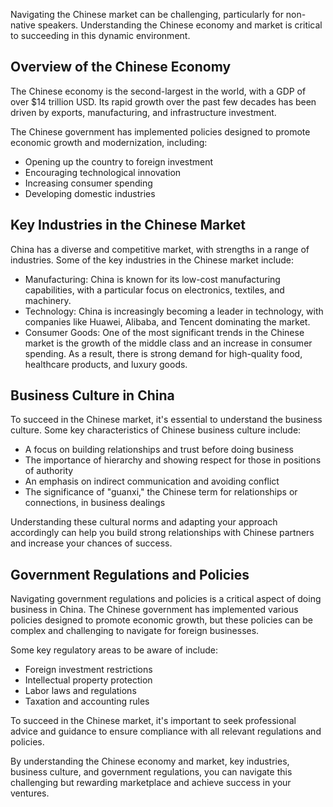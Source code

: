 
Navigating the Chinese market can be challenging, particularly for non-native speakers. Understanding the Chinese economy and market is critical to succeeding in this dynamic environment.

Overview of the Chinese Economy
-------------------------------

The Chinese economy is the second-largest in the world, with a GDP of over $14 trillion USD. Its rapid growth over the past few decades has been driven by exports, manufacturing, and infrastructure investment.

The Chinese government has implemented policies designed to promote economic growth and modernization, including:

* Opening up the country to foreign investment
* Encouraging technological innovation
* Increasing consumer spending
* Developing domestic industries

Key Industries in the Chinese Market
------------------------------------

China has a diverse and competitive market, with strengths in a range of industries. Some of the key industries in the Chinese market include:

* Manufacturing: China is known for its low-cost manufacturing capabilities, with a particular focus on electronics, textiles, and machinery.
* Technology: China is increasingly becoming a leader in technology, with companies like Huawei, Alibaba, and Tencent dominating the market.
* Consumer Goods: One of the most significant trends in the Chinese market is the growth of the middle class and an increase in consumer spending. As a result, there is strong demand for high-quality food, healthcare products, and luxury goods.

Business Culture in China
-------------------------

To succeed in the Chinese market, it's essential to understand the business culture. Some key characteristics of Chinese business culture include:

* A focus on building relationships and trust before doing business
* The importance of hierarchy and showing respect for those in positions of authority
* An emphasis on indirect communication and avoiding conflict
* The significance of "guanxi," the Chinese term for relationships or connections, in business dealings

Understanding these cultural norms and adapting your approach accordingly can help you build strong relationships with Chinese partners and increase your chances of success.

Government Regulations and Policies
-----------------------------------

Navigating government regulations and policies is a critical aspect of doing business in China. The Chinese government has implemented various policies designed to promote economic growth, but these policies can be complex and challenging to navigate for foreign businesses.

Some key regulatory areas to be aware of include:

* Foreign investment restrictions
* Intellectual property protection
* Labor laws and regulations
* Taxation and accounting rules

To succeed in the Chinese market, it's important to seek professional advice and guidance to ensure compliance with all relevant regulations and policies.

By understanding the Chinese economy and market, key industries, business culture, and government regulations, you can navigate this challenging but rewarding marketplace and achieve success in your ventures.
